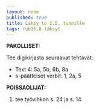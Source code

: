 ```yaml
---
layout: none
published: true
title: Läksy to 2.5. tunnille
tags: rub15.8 läksyt
---
```

**PAKOLLISET:**

Tee digikirjasta seuraavat tehtävät:
- 	Text 4: 5a, 5b, 6b, 8a
- 	s-päätteiset verbit: 1, 2a, 5

**POISSAOLIJAT:**

1. tee työvihkon s. 24 ja s. 14.
